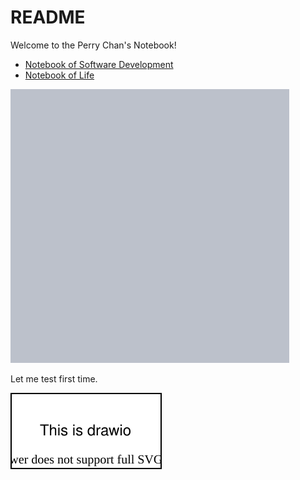 # README

Welcome to the Perry Chan's Notebook!

* [Notebook of Software Development](https://github.com/perrychan1/notebook/tree/b99fe3784a46c88e068d329716236e693f098d9c/dev/README.md)
* [Notebook of Life](https://github.com/perrychan1/notebook/tree/b99fe3784a46c88e068d329716236e693f098d9c/life/README.md)

![](.gitbook/assets/jie-ping-20210524-shang-wu-11.31.38.png)

Let me test first time.

![](.gitbook/assets/test.drawio.svg)
